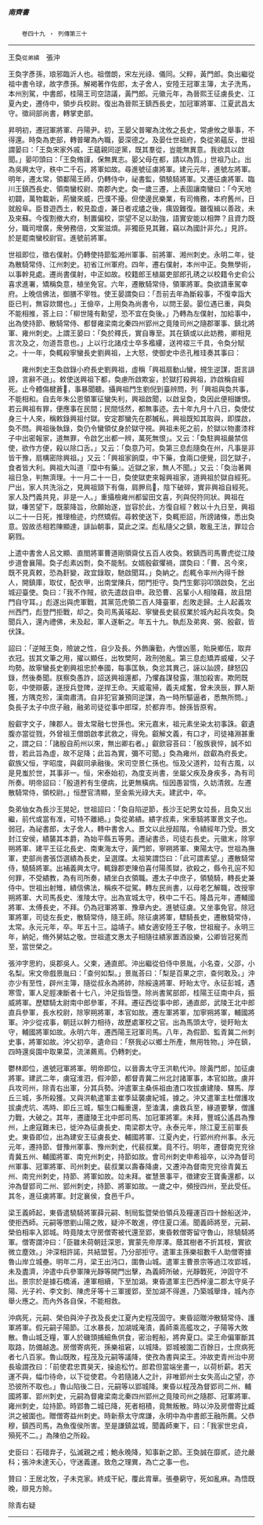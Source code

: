 

##### 南齊書
　　`卷四十九 ‧ 列傳第三十`

* * *

王奐`從弟繢`　張沖

王奐字彥孫，琅邪臨沂人也。祖僧朗，宋左光祿、儀同。父粹，黃門郎。奐出繼從祖中書令球，故字彥孫。解褐著作佐郎，太子舍人，安陸王冠軍主簿，太子洗馬，本州別駕，中書郎，桂陽王司空諮議，黃門郎。元徽元年，為晉熙王征虜長史、江夏內史，遷侍中，領步兵校尉。復出為晉熙王鎮西長史，加冠軍將軍、江夏武昌太守。徵祠部尚書，轉掌吏部。

昇明初，遷冠軍將軍、丹陽尹。初，王晏父普曜為沈攸之長史，常慮攸之舉事，不得還。時奐為吏部，轉普曜為內職，晏深德之。及晏仕世祖府，奐從弟蘊反，世祖謂晏曰：「王奐宋家外戚，王蘊親同逆黨，既其羣從，豈能無異意。我欲具以啟聞。」晏叩頭曰：「王奐脩謹，保無異志。晏父母在都，請以為質。」世祖乃止。出為吳興太守，秩中二千石，將軍如故。尋進號征虜將軍。建元元年，進號左將軍。明年，遷太常，領鄱陽王師，仍轉侍中，祕書監，領驍騎將軍。又遷征虜將軍、臨川王鎮西長史、領南蠻校尉、南郡內史。奐一歲三遷，上表固讓南蠻曰：「今天地初闢，萬物載新，荊蠻來威，巴濮不擾。但使邊民樂業，有司脩務，本府舊州，日就殷阜。臣昔遊西土，較見盈虛，兼日者戎燼之後，痍毀難復。雖復緝以善政，未及來蘇。今復割撤大府，制置偏校，崇望不足以助強，語實安能以相弊？且資力既分，職司增廣，衆勞務倍，文案滋煩。非獨臣見其難，竊以為國計非允。」見許。於是罷南蠻校尉官。進號前將軍。

世祖即位，徵右僕射。仍轉使持節監湘州軍事、前將軍、湘州刺史。永明二年，徙為散騎常侍、江州刺史。初省江州軍府。四年，遷右僕射，本州中正。奐無學術，以事幹見處。遷尚書僕射，中正如故。校籍郎王植屬吏部郎孔琇之以校籍令史俞公喜求進署，矯稱奐意，植坐免官。六年，遷散騎常侍，領軍將軍。奐欲請車駕幸府。上晚信佛法，御膳不宰牲。使王晏謂奐曰：「吾前去年為斷殺事，不復幸詣大臣已判，無容欻爾也。」王儉卒，上用奐為尚書令，以問王晏。晏位遇已重，與奐不能相推，荅上曰：「柳世隆有勳望，恐不宜在奐後。」乃轉為左僕射，加給事中，出為使持節、散騎常侍、都督雍梁南北秦四州郢州之竟陵司州之隨郡軍事、鎮北將軍、雍州刺史。上謂王晏曰：「奐於釋氏，實自專至。其在鎮或以此妨務，卿相見言次及之，勿道吾意也。」上以行北諸戍士卒多襤縷，送袴褶三千具，令奐分賦之。十一年，奐輒殺寧蠻長史劉興祖，上大怒，使御史中丞孔稚珪奏其事曰：

　　雍州刺史王奐啟錄小府長史劉興祖，虛稱「興祖扇動山蠻，規生逆謀，誑言誹謗，言辭不遜」。敕使送興祖下都，奐慮所啟欺妄，於獄打殺興祖，詐啟稱自經死。止今體傷楗蒼𪒠，事暴聞聽。攝興祖門生劉倪到臺辨問，列「興祖與奐共事，不能相和。自去年朱公恩領軍征蠻失利，興祖啟聞，以啟呈奐，奐因此便相嫌恨。若云興祖有罪，便應事在民間；民間恬然，都無事迹。去十年九月十八日，奐使仗身三十人來，稱敕錄興祖付獄。安定郡蠻先在郡贓私，興祖既知其取與，即牒啟，奐不問。興祖後執錄，奐仍令蠻領仗身於獄守視。興祖未死之前，於獄以物畫漆柈子中出密報家，道無罪，令啟乞出都一辨，萬死無恨」。又云：「奐駐興祖嚴禁信使，欲作方便，殺以除口舌。」又云：「奐意乃可。奐第三息彪隨奐在州，凡事是非皆干豫，扇構密除興祖。」又云：「興祖家餉糜，中下藥，食兩口便覺，回乞獄子，食者皆大利。興祖大叫道『糜中有藥』。近獄之家，無人不聞。」又云：「奐治著興祖日急，判無濟理。十一月二十一日，奐使獄吏來報興祖家，道興祖於獄自經死。尸出，家人共洗浴之，見興祖頸下有傷，肩胛烏𪒠，陰下破碎，實非興祖自經死。家人及門義共見，非是一人。」重攝檢雍州都留田文喜，列與倪符同狀。興祖在獄，嗛苦望下，既蒙降旨，欣願始遂，豈容於此，方復自經？敕以十九日至，興祖以二十一日死，推理檢迹，灼然矯假。尋敕使送下，奐輒拒詔，所謗諸條，悉出奐意。毀故丞相若陳顯達，誹訕朝事，莫此之深。彪私隨父之鎮，敢亂王法，罪竝合窮戮。

上遣中書舍人呂文顯、直閤將軍曹道剛領齋仗五百人收奐。敕鎮西司馬曹虎從江陵步道會襄陽。奐子彪素凶剽，奐不能制。女婿殷叡懼禍，謂奐曰：「曹、呂今來，既不見真敕，恐為姧變，政宜錄取，馳啟聞耳。」奐納之。彪輒令率州內得千餘人，開鎮庫，取仗，配衣甲，出南堂陳兵，閉門拒守。奐門生鄭羽叩頭啟奐，乞出城迎臺使。奐曰：「我不作賊，欲先遣啟自申。政恐曹、呂輩小人相陵藉，故且閉門自守耳。」彪遂出與虎軍戰，其黨范虎領二百人降臺軍，彪敗走歸。土人起義攻州西門，彪登門拒戰，却之。奐司馬黃瑤起、寧蠻長史裴叔業於城內起兵攻奐。奐聞兵入，還內禮佛，未及起，軍人遂斬之。年五十九。執彪及弟爽、弼、殷叡，皆伏誅。

詔曰：「逆賊王奐，險詖之性，自少及長。外飾廉勤，內懷凶慝，貽戾鄉伍，取弃衣冠。拔其文筆之用，擢以顯任，出牧樊阿，政刑弛亂。第三息彪矯弄威權，父子均勢。故寧蠻長史劉興祖忠於奉國，每事匡執，奐忿其異己，誣以訕謗，肆怒囚錄，然後奏聞。朕察奐愚詐，詔送興祖還都，乃懼姦謀發露，潛加殺害。欺罔既彰，中使辯覈，遂授兵登陴，逆捍王命。天威電掃，義夫咸奮，曾未浹辰，罪人斯獲，方隅克殄，漢南肅清。自非犯官兼預同逆謀，為一時所驅逼者，悉無所問。」奐長子太子中庶子融，融弟司徒從事中郎琛，於都弃市。餘孫皆原宥。

殷叡字文子，陳郡人。晉太常融七世孫也。宋元嘉末，祖元素坐染太初事誅。叡遺腹亦當從戮，外曾祖王僧朗啟孝武救之，得免。叡解文義，有口才，司徒褚淵甚重之，謂之曰：「諸殷自荊州以來，無出卿右者。」叡歛容荅曰：「殷族衰悴，誠不如昔，若此旨為虛，故不足降；此旨為實，彌不可聞。」奐為雍州，啟叡為府長史。叡族父恒，字昭度，與叡同承融後。宋司空景仁孫也。恒及父道矜，竝有古風，以是見蚩於世，其事非一。恒，宋泰始初，為度支尚書，坐屬父疾及身疾多，為有司所奏。明帝詔曰：「殷道矜有生便病，比更無橫病。恒因愚習惰，久妨清敘。左遷散騎常侍，領校尉。」恒歷官清顯，至金紫光祿大夫。建武中，卒。

奐弟伷女為長沙王晃妃，世祖詔曰：「奐自陷逆節，長沙王妃男女竝長，且奐又出繼，前代或當有准，可特不離絕。」奐從弟繢。繢字叔素，宋車騎將軍景文子也。弱冠，為祕書郎，太子舍人，轉中書舍人。景文以此授超階，令繢經年乃受。景文封江安侯，繢襲其本爵，為始平縣五等男。遷祕書丞，司徒右長史。元徽末，除寧朔將軍、建平王征北長史、南東海太守，黃門郎，寧朔將軍、東陽太守。世祖為撫軍，吏部尚書張岱選繢為長史，呈選牒。太祖笑謂岱曰：「此可謂素望。」遷散騎常侍，驍騎將軍。出補義興太守。輒錄郡吏陳伯喜付陽羨獄，欲殺之，縣令孔逭不知何罪，不受繢教，為有司所奏，繢坐白衣領職。遷太子中庶子，領驍騎，轉長史兼侍中。世祖出射雉，繢信佛法，稱疾不從駕。轉左民尚書，以母老乞解職，改授寧朔將軍、大司馬長史、淮陵太守。出為宣城太守，秩中二千石。隆昌元年，遷輔國將軍、太傅長史，不拜。仍為冠軍將軍、豫章內史。進號征虜。又坐事免官。除冠軍將軍，司徒左長史，散騎常侍，隨王師。除征虜將軍，驃騎長史，遷散騎常侍，太常。永元元年，卒。年五十三。謚靖子。繢女適安陸王子敬，世祖寵子。永明三年，納妃，脩外舅姑之敬。世祖遣文惠太子相隨往繢家置酒設樂，公卿皆冠冕而至，當世榮之。

張沖字思約，吳郡吳人。父柬，通直郎。沖出繼從伯侍中景胤，小名查，父邵，小名梨。宋文帝戲景胤曰：「查何如梨。」景胤荅曰：「梨是百果之宗，查何敢及。」沖亦少有至性，辟州主簿，隨從叔永為將帥，除綏遠將軍、盱眙太守。永征彭城，遇寒雪，軍人足脛凍斷者十七八，沖足指皆墮。除尚書駕部郎，桂陽王征南中兵，振威將軍。歷驃騎太尉南中郎參軍，不拜。遷征西從事中郎，通直郎，武陵王北中郎直兵參軍，長水校尉，除寧朔將軍，本官如故。遷左軍將軍，加寧朔將軍，輔國將軍。沖少從戎事，朝廷以幹力相待，故歷處軍校之官。出為馬頭太守，徙盱眙太守，輔國將軍如故。永明六年，遷西陽王冠軍司馬。八年，為假節、監青冀二州刺史事，將軍如故。沖父初卒，遺命曰：「祭我必以鄉土所產，無用牲物。」沖在鎮，四時還吳園中取果菜，流涕薦焉。仍轉刺史。

鬱林即位，進號冠軍將軍。明帝即位，以晉壽太守王洪軌代沖。除黃門郎，加征虜將軍。建武二年，虜寇淮泗，假沖節，都督青冀二州北討諸軍事，本官如故。虜并兵攻司州，除青右出軍，分其兵勢。沖遣軍主桑係祖由渣口攻拔虜建陵、驛馬、厚丘三城，多所殺獲。又與洪軌遣軍主崔季延襲虜紀城，據之。沖又遣軍主杜僧護攻拔虜虎坑、馮時、即丘三城，驅生口輜重還，至溘溝，虜救兵至，緣道要擊，僧護力戰，大破之。其年，遷廬陵王北中郎司馬、加冠軍將軍。未拜，豐城公遙昌為豫州，上慮寇難未已，徙沖為征虜長史、南梁郡太守。永泰元年，除江夏王前軍長史。東昏即位，出為建安王征虜長史、輔國將軍、江夏內史，行郢州府州事。永元元年，遷持節、督豫州軍事、豫州刺史，代裴叔業。竟不行。明年，遷督南兖兖徐青冀五州、輔國將軍、南兖州刺史，持節如故。會司州刺史申希祖卒，以沖為督司州軍事、冠軍將軍、司州刺史。裴叔業以壽春降虜，又遷沖為督南兖兖徐青冀五州、南兖州刺史，持節、將軍如故。竝未拜。崔慧景事平，徵建安王寶夤還都，以沖為督郢司二州、郢州刺史，持節、將軍如故。一歲之中，頻授四州，至此受任。其冬，進征虜將軍。封定襄侯，食邑千戶。

梁王義師起，東昏遣驍騎將軍薛元嗣、制局監暨榮伯領兵及糧運百四十餘船送沖，使拒西師。元嗣等懲劉山陽之敗，疑沖不敢進，停住夏口浦。聞義師將至，元嗣、榮伯相率入郢城。時竟陵太守房僧寄被代還至郢，東昏敕僧寄留守魯山，除驍騎將軍。僧寄謂沖曰：「臣雖未荷朝廷深恩，實蒙先帝厚澤。蔭其樹者不折其枝，實欲微立塵效。」沖深相許諾，共結盟誓。乃分部拒守。遣軍主孫樂祖數千人助僧寄據魯山岸立城壘。明年二月，梁王出沔口，圍魯山城。遣軍主曹景宗等過江攻郢城，未及盡濟，沖遣中兵參軍陳光靜等開門出擊，為義師所破，光靜戰死，沖固守不出。景宗於是據石橋浦，連軍相續，下至加湖。東昏遣軍主巴西梓潼二郡太守吳子陽、光子衿、李文釗、陳虎牙等十三軍援郢，至加湖不得進，乃築城舉烽，城內亦舉火應之。而內外各自保，不能相救。

沖病死，元嗣、榮伯與沖子孜及長史江夏內史程茂固守。東昏詔贈沖散騎常侍、護軍將軍。假元嗣子陽節。江水暴長，加湖城淹漬，義師乘高艦攻之，子陽等大敗散。魯山城乏糧，軍人於磯頭捕細魚供食，密治輕船，將奔夏口。梁王命偏軍斷其取路，防備越逸。房僧寄病死，孫樂祖窘，以城降。郢城被圍二百餘日，士庶病死者七八百家。魯山既敗，程茂及元嗣等議降，使孜為書與梁王。沖故吏青州治中房長瑜謂孜曰：「前使君忠貫昊天，操逾松竹。郎君但當端坐畫一，以荷析薪。若天運不與，幅巾待命，以下從使君。今若隨諸人之計，非唯郢州士女失高山之望，亦恐彼所不取也。」魯山陷後二日，元嗣等以郢城降。東昏以程茂為督郢司二州、輔國將軍、郢州刺史，元嗣為督雍梁南北秦四州郢州之竟陵司州之隨郡、冠軍將軍、雍州刺史，竝持節。時郢魯二城已降，死者相積，竟無叛散。時以沖及房僧寄比臧洪之被圍也。贈僧寄益州刺史。時新蔡太守席謙，永明中為中書郎王融所薦。父恭穆，鎮西司馬，為魚復侯所害。至是謙鎮盆城，聞義師東下，曰：「我家世忠貞，殞死不二。」為陳伯之所殺。

史臣曰：石碏弃子，弘滅親之戒；鮑永晚降，知事新之節。王奐誠在靡貳，迹允嚴科；張沖未達天心，守迷義運。致危之理異，為亡之事一也。

贊曰：王居北牧，子未克家。終成干紀，覆此胄華。張壘窮守，死如亂麻。為悟既晚，辯見方賒。

除青右疑

* * *

